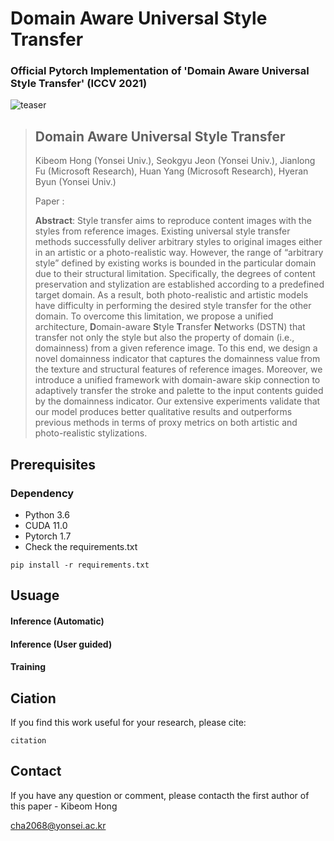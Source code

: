 # Domain Aware Universal Style Transfer

### Official Pytorch Implementation of 'Domain Aware Universal Style Transfer' (ICCV 2021)

![teaser](https://user-images.githubusercontent.com/77425614/127080253-dcee74fd-0301-4767-8f9c-6958d2da1ff8.PNG)

> ## Domain Aware Universal Style Transfer
> 
> Kibeom Hong (Yonsei Univ.), Seokgyu Jeon (Yonsei Univ.), Jianlong Fu (Microsoft Research), Huan Yang (Microsoft Research), Hyeran Byun (Yonsei Univ.)
>
> Paper : 
> 
> **Abstract**: Style transfer aims to reproduce content images with the styles from reference images. Existing universal style transfer methods successfully deliver arbitrary styles to original images either in an artistic or a photo-realistic way. However, the range of “arbitrary style” defined by existing works is bounded in the particular domain due to their structural limitation. Specifically, the degrees of content preservation and stylization are established according to a predefined target domain. As a result, both photo-realistic and artistic models have difficulty in performing the desired style transfer for the other domain. To overcome this limitation, we propose a unified architecture, **D**omain-aware **S**tyle **T**ransfer **N**etworks (DSTN) that transfer not only the style but also the property of domain (i.e., domainness) from a given reference image. To this end, we design a novel domainness indicator that captures the domainness value from the texture and structural features of reference images. Moreover, we introduce a unified framework with domain-aware skip connection to adaptively transfer the stroke and palette to the input contents guided by the domainness indicator. Our extensive experiments validate that our model produces better qualitative results and outperforms previous methods in terms of proxy metrics on both artistic and photo-realistic stylizations.


## Prerequisites

### Dependency
- Python 3.6
- CUDA 11.0
- Pytorch 1.7
- Check the requirements.txt

```
pip install -r requirements.txt
```

## Usuage
#### Inference (Automatic)
#### Inference (User guided)
#### Training


## Ciation
If you find this work useful for your research, please cite:
```
citation
```

## Contact
If you have any question or comment, please contacth the first author of this paper - Kibeom Hong

[cha2068@yonsei.ac.kr](cha2068@yonsei.ac.kr)
